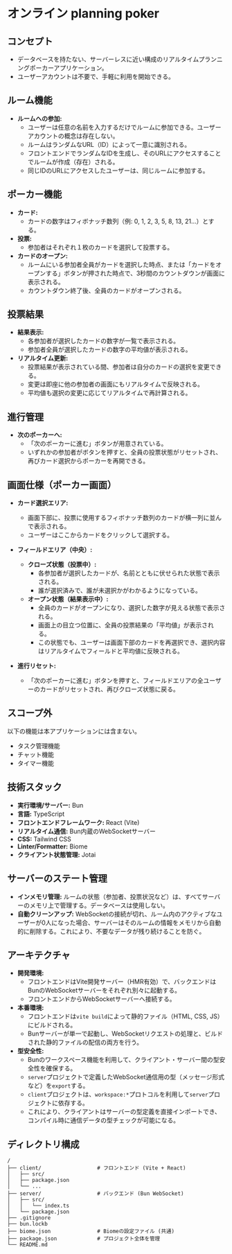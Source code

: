 # オンライン planning poker

## コンセプト

- データベースを持たない、サーバーレスに近い構成のリアルタイムプランニングポーカーアプリケーション。
- ユーザーアカウントは不要で、手軽に利用を開始できる。

## ルーム機能

- **ルームへの参加:**
    - ユーザーは任意の名前を入力するだけでルームに参加できる。ユーザーアカウントの概念は存在しない。
    - ルームはランダムなURL（ID）によって一意に識別される。
    - フロントエンドでランダムなIDを生成し、そのURLにアクセスすることでルームが作成（存在）される。
    - 同じIDのURLにアクセスしたユーザーは、同じルームに参加する。

## ポーカー機能

- **カード:**
    - カードの数字はフィボナッチ数列（例: 0, 1, 2, 3, 5, 8, 13, 21...）とする。
- **投票:**
    - 参加者はそれぞれ１枚のカードを選択して投票する。
- **カードのオープン:**
    - ルームにいる参加者全員がカードを選択した時点、または「カードをオープンする」ボタンが押された時点で、3秒間のカウントダウンが画面に表示される。
    - カウントダウン終了後、全員のカードがオープンされる。

## 投票結果

- **結果表示:**
    - 各参加者が選択したカードの数字が一覧で表示される。
    - 参加者全員が選択したカードの数字の平均値が表示される。
- **リアルタイム更新:**
    - 投票結果が表示されている間、参加者は自分のカードの選択を変更できる。
    - 変更は即座に他の参加者の画面にもリアルタイムで反映される。
    - 平均値も選択の変更に応じてリアルタイムで再計算される。

## 進行管理

- **次のポーカーへ:**
    - 「次のポーカーに進む」ボタンが用意されている。
    - いずれかの参加者がボタンを押すと、全員の投票状態がリセットされ、再びカード選択からポーカーを再開できる。

## 画面仕様（ポーカー画面）

- **カード選択エリア:**
    - 画面下部に、投票に使用するフィボナッチ数列のカードが横一列に並んで表示される。
    - ユーザーはここからカードをクリックして選択する。

- **フィールドエリア（中央）:**
    - **クローズ状態（投票中）:**
        - 各参加者が選択したカードが、名前とともに伏せられた状態で表示される。
        - 誰が選択済みで、誰が未選択かがわかるようになっている。
    - **オープン状態（結果表示中）:**
        - 全員のカードがオープンになり、選択した数字が見える状態で表示される。
        - 画面上の目立つ位置に、全員の投票結果の「平均値」が表示される。
        - この状態でも、ユーザーは画面下部のカードを再選択でき、選択内容はリアルタイムでフィールドと平均値に反映される。

- **進行リセット:**
    - 「次のポーカーに進む」ボタンを押すと、フィールドエリアの全ユーザーのカードがリセットされ、再びクローズ状態に戻る。

## スコープ外

以下の機能は本アプリケーションには含まない。

- タスク管理機能
- チャット機能
- タイマー機能

## 技術スタック

- **実行環境/サーバー:** Bun
- **言語:** TypeScript
- **フロントエンドフレームワーク:** React (Vite)
- **リアルタイム通信:** Bun内蔵のWebSocketサーバー
- **CSS:** Tailwind CSS
- **Linter/Formatter:** Biome
- **クライアント状態管理:** Jotai

## サーバーのステート管理

- **インメモリ管理:** ルームの状態（参加者、投票状況など）は、すべてサーバーのメモリ上で管理する。データベースは使用しない。
- **自動クリーンアップ:** WebSocketの接続が切れ、ルーム内のアクティブなユーザーが0人になった場合、サーバーはそのルームの情報をメモリから自動的に削除する。これにより、不要なデータが残り続けることを防ぐ。

## アーキテクチャ

- **開発環境:**
    - フロントエンドはVite開発サーバー（HMR有効）で、バックエンドはBunのWebSocketサーバーをそれぞれ別々に起動する。
    - フロントエンドからWebSocketサーバーへ接続する。
- **本番環境:**
    - フロントエンドは`vite build`によって静的ファイル（HTML, CSS, JS）にビルドされる。
    - Bunサーバーが単一で起動し、WebSocketリクエストの処理と、ビルドされた静的ファイルの配信の両方を行う。
- **型安全性:**
    - Bunのワークスペース機能を利用して、クライアント・サーバー間の型安全性を確保する。
    - `server`プロジェクトで定義したWebSocket通信用の型（メッセージ形式など）を`export`する。
    - `client`プロジェクトは、`workspace:*`プロトコルを利用して`server`プロジェクトに依存する。
    - これにより、クライアントはサーバーの型定義を直接インポートでき、コンパイル時に通信データの型チェックが可能になる。

## ディレクトリ構成

```
/
├── client/                  # フロントエンド (Vite + React)
│   ├── src/
│   ├── package.json
│   └── ...
├── server/                  # バックエンド (Bun WebSocket)
│   ├── src/
│   │   └── index.ts
│   └── package.json
├── .gitignore
├── bun.lockb
├── biome.json               # Biomeの設定ファイル (共通)
├── package.json             # プロジェクト全体を管理
└── README.md
```